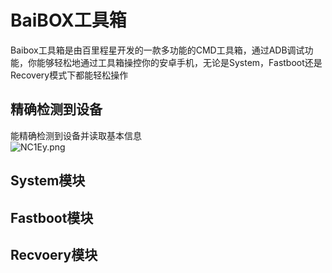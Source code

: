 # BaiBOX工具箱
Baibox工具箱是由百里程星开发的一款多功能的CMD工具箱，通过ADB调试功能，你能够轻松地通过工具箱操控你的安卓手机，无论是System，Fastboot还是Recovery模式下都能轻松操作
## 精确检测到设备
能精确检测到设备并读取基本信息<br>
![NC1Ey.png](https://i.328888.xyz/2023/02/03/NC1Ey.png)

## System模块

## Fastboot模块

## Recvoery模块
